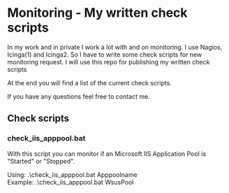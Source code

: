# Monitoring - My written check scripts
In my work and in private I work a lot with and on monitoring. 
I use Nagios, Icinga(1) and Icinga2. So I have to write some check scripts for new monitoring request.
I will use this repo for publishing my written check scripts

At the end you will find a list of the current check scripts.

If you have any questions feel free to contact me.

## Check scripts
### check_iis_apppool.bat
With this script you can monitor if an Microsoft IIS Application Pool is "Started" or "Stopped".

Using: .\check_iis_apppool.bat Apppoolname <br>
Example: .\check_iis_apppool.bat WsusPool
